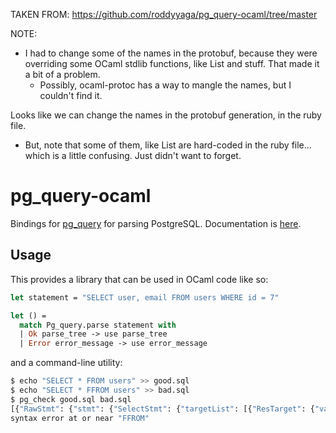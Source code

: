 TAKEN FROM: https://github.com/roddyyaga/pg_query-ocaml/tree/master

NOTE:
- I had to change some of the names in the protobuf, because they were overriding some OCaml stdlib functions, like List and stuff. That made it a bit of a problem.
    - Possibly, ocaml-protoc has a way to mangle the names, but I couldn't find it.

Looks like we can change the names in the protobuf generation, in the ruby file.
- But, note that some of them, like List are hard-coded in the ruby file... which is a little confusing. Just didn't want to forget.

# pg_query-ocaml

Bindings for [pg_query](https://github.com/lfittl/libpg_query) for parsing PostgreSQL. Documentation is
[here](https://roddyyaga.github.io/pg_query-ocaml/pg_query/index.html).

## Usage

This provides a library that can be used in OCaml code like so:
```ocaml
let statement = "SELECT user, email FROM users WHERE id = 7"

let () =
  match Pg_query.parse statement with
  | Ok parse_tree -> use parse_tree
  | Error error_message -> use error_message
```

and a command-line utility:

```bash
$ echo "SELECT * FROM users" >> good.sql
$ echo "SELECT * FFROM users" >> bad.sql
$ pg_check good.sql bad.sql
[{"RawStmt": {"stmt": {"SelectStmt": {"targetList": [{"ResTarget": {"val": {"ColumnRef": {"fields": [{"A_Star": {}}], "location": 7}}, "location": 7}}], "fromClause": [{"RangeVar": {"relname": "users", "inh": true, "relpersistence": "p", "location": 14}}], "op": 0}}}}]
syntax error at or near "FFROM"
```
